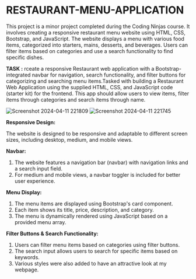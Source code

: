 
# RESTAURANT-MENU-APPLICATION
This project is a minor project completed during the Coding Ninjas course. It involves creating a responsive restaurant menu website using HTML, CSS, Bootstrap, and JavaScript. The website displays a menu with various food items, categorized into starters, mains, desserts, and beverages. Users can filter items based on categories and use a search functionality to find specific dishes.

**TASK :** rceate a responsive Restaurant web application with a Bootstrap-integrated navbar for navigation, search functionality, and filter buttons for categorizing and searching menu items.Tasked with building a Restaurant Web Application using the supplied HTML, CSS, and JavaScript code (starter kit) for the frontend. This app should allow users to view items, filter items through categories and search items through name.

![Screenshot 2024-04-11 221809](https://github.com/Srinidhi-15/RESTAURANT-MENU-APPLICATION/assets/104356841/c475e6d5-55b2-4f0b-8ac2-8c071d2489f6)
![Screenshot 2024-04-11 221745](https://github.com/Srinidhi-15/RESTAURANT-MENU-APPLICATION/assets/104356841/00bddaaa-e67d-4f47-91b6-2ebec0f9402f)

**Responsive Design:**

The website is designed to be responsive and adaptable to different screen sizes, including desktop, medium, and mobile views.

**Navbar:**

1. The website features a navigation bar (navbar) with navigation links and a search input field.
2. For medium and mobile views, a navbar toggler is included for better user experience.

**Menu Display:**

1. The menu items are displayed using Bootstrap's card component.
2. Each item shows its title, price, description, and category.
3. The menu is dynamically rendered using JavaScript based on a provided menu array.
 
**Filter Buttons & Search Functionality:**

1. Users can filter menu items based on categories using filter buttons.
2. The search input allows users to search for specific items based on keywords.
3.  Various styles were also added to have an attractive look at my webpage.
